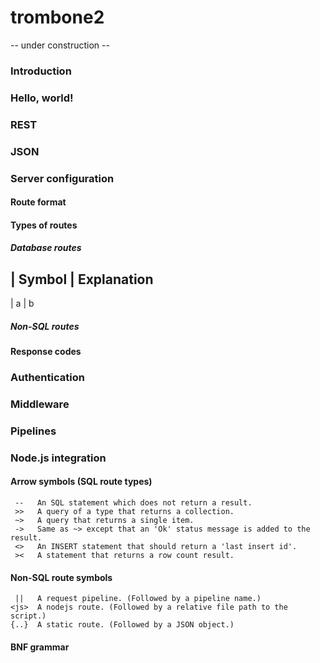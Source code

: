 trombone2
=========

-- under construction --

### Introduction

### Hello, world!

### REST

### JSON

### Server configuration

#### Route format

#### Types of routes

##### Database routes

| Symbol | Explanation
--------------------
| a | b

##### Non-SQL routes

#### Response codes

### Authentication

### Middleware

### Pipelines

### Node.js integration

#### Arrow symbols (SQL route types)

     --   An SQL statement which does not return a result. 
     >>   A query of a type that returns a collection.
     ~>   A query that returns a single item.
     ->   Same as ~> except that an 'Ok' status message is added to the result.
     <>   An INSERT statement that should return a 'last insert id'. 
     ><   A statement that returns a row count result.
    
#### Non-SQL route symbols
    
     ||   A request pipeline. (Followed by a pipeline name.)
    <js>  A nodejs route. (Followed by a relative file path to the script.)
    {..}  A static route. (Followed by a JSON object.) 

#### BNF grammar

